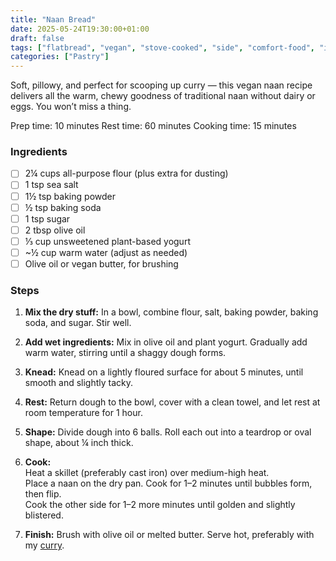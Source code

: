 ```yaml
---
title: "Naan Bread"
date: 2025-05-24T19:30:00+01:00
draft: false
tags: ["flatbread", "vegan", "stove-cooked", "side", "comfort-food", "indian"]
categories: ["Pastry"]
---
```


Soft, pillowy, and perfect for scooping up curry — this vegan naan recipe delivers all the warm, chewy goodness of traditional naan without dairy or eggs. You won’t miss a thing.

<div class="recipe" id="recipe">
Prep time: 10 minutes  
Rest time: 60 minutes  
Cooking time: 15 minutes  

### Ingredients
- [ ] 2¼ cups all-purpose flour (plus extra for dusting)
- [ ] 1 tsp sea salt
- [ ] 1½ tsp baking powder
- [ ] ½ tsp baking soda
- [ ] 1 tsp sugar
- [ ] 2 tbsp olive oil
- [ ] ⅓ cup unsweetened plant-based yogurt 
- [ ] ~½ cup warm water (adjust as needed)
- [ ] Olive oil or vegan butter, for brushing

### Steps
1. **Mix the dry stuff:** In a bowl, combine flour, salt, baking powder, baking soda, and sugar. Stir well.

2. **Add wet ingredients:** Mix in olive oil and plant yogurt. Gradually add warm water, stirring until a shaggy dough forms.

3. **Knead:** Knead on a lightly floured surface for about 5 minutes, until smooth and slightly tacky.

4. **Rest:** Return dough to the bowl, cover with a clean towel, and let rest at room temperature for 1 hour.

5. **Shape:** Divide dough into 6 balls. Roll each out into a teardrop or oval shape, about ¼ inch thick.

6. **Cook:**  
   Heat a skillet (preferably cast iron) over medium-high heat.  
   Place a naan on the dry pan. Cook for 1–2 minutes until bubbles form, then flip.  
   Cook the other side for 1–2 more minutes until golden and slightly blistered.

7. **Finish:** Brush with olive oil or melted butter. Serve hot, preferably with my <a href="/posts/other/curry/">curry</a>.  
</div>
